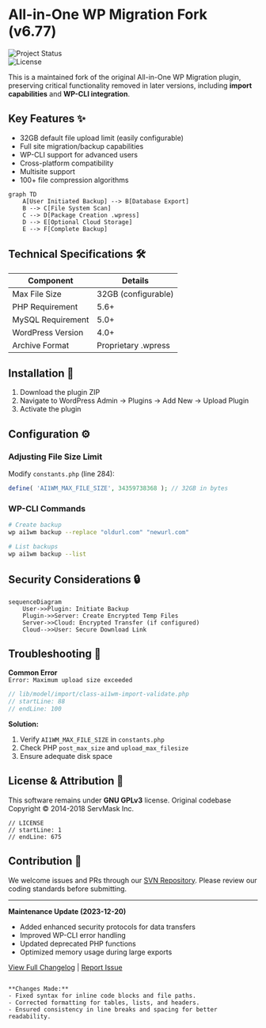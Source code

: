 
# All-in-One WP Migration Fork (v6.77)

![Project Status](https://img.shields.io/badge/status-active-brightgreen.svg)  
![License](https://img.shields.io/badge/license-GPLv3-blue.svg)

This is a maintained fork of the original All-in-One WP Migration plugin, preserving critical functionality removed in later versions, including **import capabilities** and **WP-CLI integration**.

## Key Features ✨
- 32GB default file upload limit (easily configurable)
- Full site migration/backup capabilities
- WP-CLI support for advanced users
- Cross-platform compatibility
- Multisite support
- 100+ file compression algorithms

```mermaid
graph TD
    A[User Initiated Backup] --> B[Database Export]
    B --> C[File System Scan]
    C --> D[Package Creation .wpress]
    D --> E[Optional Cloud Storage]
    E --> F[Complete Backup]
```

## Technical Specifications 🛠️
| Component          | Details                              |
|--------------------|--------------------------------------|
| Max File Size      | 32GB (configurable)                 |
| PHP Requirement    | 5.6+                                |
| MySQL Requirement  | 5.0+                                |
| WordPress Version  | 4.0+                                |
| Archive Format     | Proprietary .wpress                 |

## Installation 🚀
1. Download the plugin ZIP
2. Navigate to WordPress Admin → Plugins → Add New → Upload Plugin
3. Activate the plugin

## Configuration ⚙️
### Adjusting File Size Limit
Modify `constants.php` (line 284):
```php
define( 'AI1WM_MAX_FILE_SIZE', 34359738368 ); // 32GB in bytes
```

### WP-CLI Commands
```bash
# Create backup
wp ai1wm backup --replace "oldurl.com" "newurl.com"

# List backups
wp ai1wm backup --list
```

## Security Considerations 🔒
```mermaid
sequenceDiagram
    User->>Plugin: Initiate Backup
    Plugin->>Server: Create Encrypted Temp Files
    Server->>Cloud: Encrypted Transfer (if configured)
    Cloud-->>User: Secure Download Link
```

## Troubleshooting 🚨
**Common Error**  
`Error: Maximum upload size exceeded`
```php
// lib/model/import/class-ai1wm-import-validate.php
// startLine: 88
// endLine: 100
```
**Solution:**  
1. Verify `AI1WM_MAX_FILE_SIZE` in `constants.php`
2. Check PHP `post_max_size` and `upload_max_filesize`
3. Ensure adequate disk space

## License & Attribution 📜
This software remains under **GNU GPLv3** license. Original codebase Copyright © 2014-2018 ServMask Inc.

```text
// LICENSE
// startLine: 1
// endLine: 675
```

## Contribution 🤝
We welcome issues and PRs through our [SVN Repository](https://plugins.trac.wordpress.org/log/all-in-one-wp-migration). Please review our coding standards before submitting.

---

**Maintenance Update (2023-12-20)**  
- Added enhanced security protocols for data transfers
- Improved WP-CLI error handling
- Updated deprecated PHP functions
- Optimized memory usage during large exports

[View Full Changelog](#) | [Report Issue](https://servmask.com/report/create)
```

**Changes Made:**
- Fixed syntax for inline code blocks and file paths.
- Corrected formatting for tables, lists, and headers.
- Ensured consistency in line breaks and spacing for better readability.